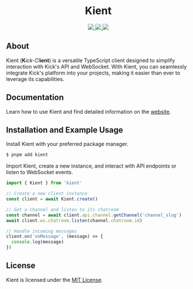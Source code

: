 <h1 align="center">
Kient
</h1>

<p align="center">
  <a href="https://github.com/zSoulweaver/kient/blob/master/LICENSE">
    <img src="https://img.shields.io/badge/license-MIT-blue.svg?style=for-the-badge&labelColor=181a1e">
  </a>
  <a href="https://www.npmjs.com/package/kient">
    <img src="https://img.shields.io/npm/v/kient.svg?logo=npm&style=for-the-badge&labelColor=181a1e&color=00e701&logoColor=fff">
  </a>
  <a href="https://kient.pages.dev/">
    <img src="https://img.shields.io/badge/Documentation-fff?style=for-the-badge">
  </a>
</p>

## About

Kient (**K***ick-Cl***ient**) is a versatile TypeScript client designed to simplify interaction with Kick's API and WebSocket. With Kient, you can seamlessly integrate Kick's platform into your projects, making it easier than ever to leverage its capabilities.


## Documentation

Learn how to use Kient and find detailed information on the [website](https://kient.pages.dev/).

## Installation and Example Usage

Install Kient with your preferred package manager.

```bash
$ pnpm add kient
```

Import Kient, create a new instance, and interact with API endpoints or listen to WebSocket events.
```ts
import { Kient } from 'kient'

// Create a new client instance
const client = await Kient.create()

// Get a channel and listen to its chatroom
const channel = await client.api.channel.getChannel('channel_slug')
await client.ws.chatroom.listen(channel.chatroom.id)

// Handle incoming messages
client.on('onMessage', (message) => {
  console.log(message)
})
```

## License

Kient is licensed under the [MIT License](https://github.com/zSoulweaver/kient/blob/master/LICENSE).
